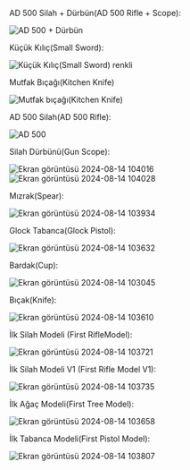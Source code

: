 AD 500 Silah + Dürbün(AD 500 Rifle + Scope):

![AD 500 + Dürbün](https://github.com/user-attachments/assets/8ba2dd1c-57de-424c-af57-42bce69a5e0f)

Küçük Kılıç(Small Sword):

![Küçük Kılıç(Small Sword) renkli](https://github.com/user-attachments/assets/32b78734-cd74-434d-be91-26f8767086a6)

Mutfak Bıçağı(Kitchen Knife)

![Mutfak bıçağı(Kitchen Knife)](https://github.com/user-attachments/assets/c219b7e1-37c5-42de-96d9-56c0b0c2c278)

AD 500 Silah(AD 500 Rifle):

![AD 500](https://github.com/user-attachments/assets/24b73ef4-75a5-4efa-9bec-1c386b822e65)

Silah Dürbünü(Gun Scope):

![Ekran görüntüsü 2024-08-14 104016](https://github.com/user-attachments/assets/c19986bd-738b-4b6e-8c42-b26e8d8f483f)
![Ekran görüntüsü 2024-08-14 104028](https://github.com/user-attachments/assets/be038553-104b-463d-aaca-e2297ce936ad)

Mızrak(Spear):

![Ekran görüntüsü 2024-08-14 103934](https://github.com/user-attachments/assets/b4e7577e-c8f5-4952-9ccd-f993d2e5f1b3)

Glock Tabanca(Glock Pistol):

![Ekran görüntüsü 2024-08-14 103632](https://github.com/user-attachments/assets/762bd6c5-3107-42d2-bc54-0b1e2265fc82)

Bardak(Cup):

![Ekran görüntüsü 2024-08-14 103045](https://github.com/user-attachments/assets/5d6d088e-b8d8-4abb-a878-a2a1cd0559cc)

Bıçak(Knife):

![Ekran görüntüsü 2024-08-14 103610](https://github.com/user-attachments/assets/dc6cab22-91b8-4219-94f9-fe5395a9a160)

İlk Silah Modeli (First RifleModel):

![Ekran görüntüsü 2024-08-14 103721](https://github.com/user-attachments/assets/d850db16-9244-44f3-a5f1-2b3ad9df1bfa)

İlk Silah Modeli V1 (First Rifle Model V1):

![Ekran görüntüsü 2024-08-14 103735](https://github.com/user-attachments/assets/023ebda7-c651-45ab-b5b1-32b71b09fde1)

İlk Ağaç Modeli(First Tree Model):

![Ekran görüntüsü 2024-08-14 103658](https://github.com/user-attachments/assets/4c9fdc4d-c4d3-48d7-be7c-7f7c74b014d2)

İlk Tabanca Modeli(First Pistol Model):

![Ekran görüntüsü 2024-08-14 103807](https://github.com/user-attachments/assets/beb1678b-ffad-44ae-8cf7-91e1f68a7221)






